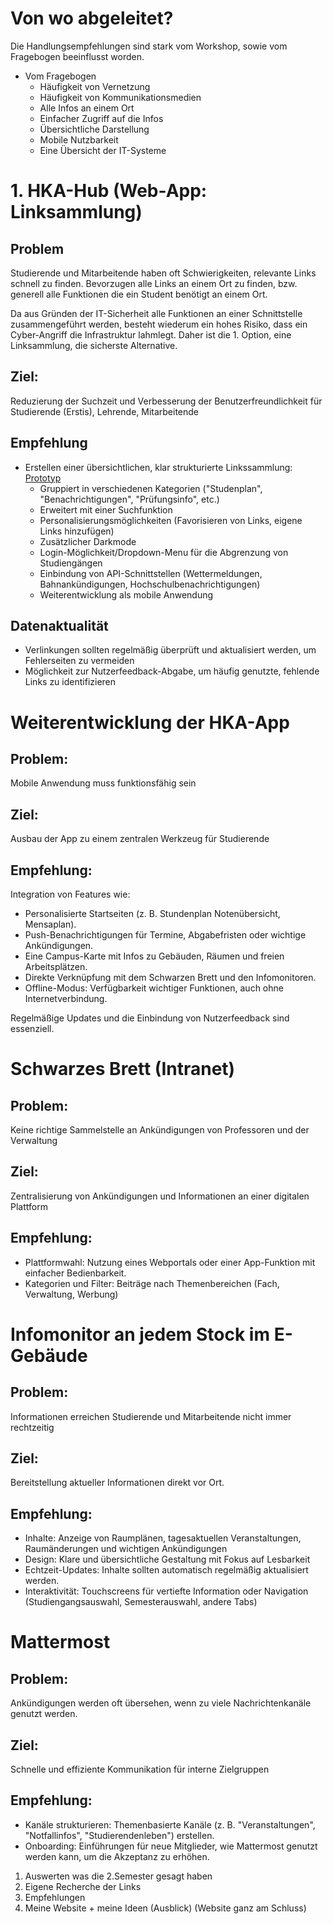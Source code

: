 # Von wo abgeleitet?
Die Handlungsempfehlungen sind stark vom Workshop, sowie vom Fragebogen beeinflusst worden.
- Vom Fragebogen
    - Häufigkeit von Vernetzung
    - Häufigkeit von Kommunikationsmedien
    - Alle Infos an einem Ort
    - Einfacher Zugriff auf die Infos
    - Übersichtliche Darstellung
    - Mobile Nutzbarkeit
    - Eine Übersicht der IT-Systeme

# 1. HKA-Hub (Web-App: Linksammlung)
## Problem
Studierende und Mitarbeitende haben oft Schwierigkeiten, relevante Links schnell zu finden.
Bevorzugen alle Links an einem Ort zu finden, bzw. generell alle Funktionen die ein Student benötigt an einem Ort.<br>

Da aus Gründen der IT-Sicherheit alle Funktionen an einer Schnittstelle zusammengeführt werden, besteht wiederum ein hohes Risiko, dass ein Cyber-Angriff die Infrastruktur lahmlegt. 
Daher ist die 1. Option, eine Linksammlung, die sicherste Alternative. 

## Ziel:
Reduzierung der Suchzeit und Verbesserung der Benutzerfreundlichkeit für Studierende (Erstis), Lehrende, Mitarbeitende

## Empfehlung
- Erstellen einer übersichtlichen, klar strukturierte Linkssammlung: [Prototyp](https://hka-dscb.de/)
    - Gruppiert in verschiedenen Kategorien ("Studenplan", "Benachrichtigungen", "Prüfungsinfo", etc.)
    - Erweitert mit einer Suchfunktion
    - Personalisierungsmöglichkeiten (Favorisieren von Links, eigene Links hinzufügen)
    - Zusätzlicher Darkmode
    - Login-Möglichkeit/Dropdown-Menu für die Abgrenzung von Studiengängen
    - Einbindung von API-Schnittstellen (Wettermeldungen, Bahnankündigungen, Hochschulbenachrichtigungen)
    - Weiterentwicklung als mobile Anwendung

## Datenaktualität
- Verlinkungen sollten regelmäßig überprüft und aktualisiert werden, um Fehlerseiten zu vermeiden
- Möglichkeit zur Nutzerfeedback-Abgabe, um häufig genutzte, fehlende Links zu identifizieren

# Weiterentwicklung der HKA-App
## Problem:
Mobile Anwendung muss funktionsfähig sein

## Ziel:
Ausbau der App zu einem zentralen Werkzeug für Studierende
## Empfehlung:
Integration von Features wie:
- Personalisierte Startseiten (z. B. Stundenplan Notenübersicht, Mensaplan).
- Push-Benachrichtigungen für Termine, Abgabefristen oder wichtige Ankündigungen.
- Eine Campus-Karte mit Infos zu Gebäuden, Räumen und freien Arbeitsplätzen.
- Direkte Verknüpfung mit dem Schwarzen Brett und den Infomonitoren.
- Offline-Modus: Verfügbarkeit wichtiger Funktionen, auch ohne Internetverbindung.

Regelmäßige Updates und die Einbindung von Nutzerfeedback sind essenziell.
# Schwarzes Brett (Intranet)
## Problem:
Keine richtige Sammelstelle an Ankündigungen von Professoren und der Verwaltung

## Ziel:
Zentralisierung von Ankündigungen und Informationen an einer digitalen Plattform

## Empfehlung:
- Plattformwahl: Nutzung eines Webportals oder einer App-Funktion mit einfacher Bedienbarkeit.
- Kategorien und Filter: Beiträge nach Themenbereichen (Fach, Verwaltung, Werbung)

# Infomonitor an jedem Stock im E-Gebäude
## Problem:
Informationen erreichen Studierende und Mitarbeitende nicht immer rechtzeitig

## Ziel:
Bereitstellung aktueller Informationen direkt vor Ort.

## Empfehlung:
- Inhalte: Anzeige von Raumplänen, tagesaktuellen Veranstaltungen, Raumänderungen und wichtigen Ankündigungen
- Design: Klare und übersichtliche Gestaltung mit Fokus auf Lesbarkeit
- Echtzeit-Updates: Inhalte sollten automatisch regelmäßig aktualisiert werden.
- Interaktivität: Touchscreens für vertiefte Information oder Navigation (Studiengangsauswahl, Semesterauswahl, andere Tabs)
# Mattermost
## Problem:
Ankündigungen werden oft übersehen, wenn zu viele Nachrichtenkanäle genutzt werden.

## Ziel:
Schnelle und effiziente Kommunikation für interne Zielgruppen

## Empfehlung:
- Kanäle strukturieren: Themenbasierte Kanäle (z. B. "Veranstaltungen", "Notfallinfos", "Studierendenleben") erstellen.
- Onboarding: Einführungen für neue Mitglieder, wie Mattermost genutzt werden kann, um die Akzeptanz zu erhöhen.

1. Auswerten was die 2.Semester gesagt haben
2. Eigene Recherche der Links
3. Empfehlungen
4. Meine Website + meine Ideen (Ausblick)
(Website ganz am Schluss)